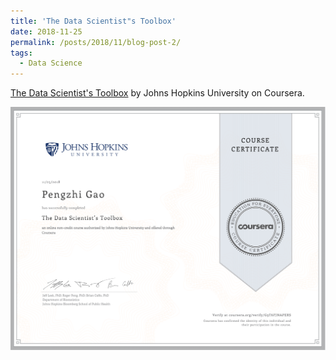 ```yaml
---
title: 'The Data Scientist"s Toolbox'
date: 2018-11-25
permalink: /posts/2018/11/blog-post-2/
tags:
  - Data Science
---
```


[The Data Scientist's Toolbox](https://www.coursera.org/learn/data-scientists-tools) by Johns Hopkins University on Coursera.

<div  align="center">
<img src='/images/DS_Toolbox.png'>
</div>

